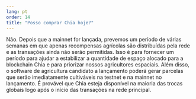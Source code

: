 ```yaml
---
lang: pt
order: 14
title: "Posso comprar Chia hoje?"
---
```


Não. Depois que a mainnet for lançada, prevemos um período de várias semanas em que apenas recompensas agrícolas são distribuídas pela rede e as transações ainda não serão permitidas. Isso é para fornecer um período para ajudar a estabilizar a quantidade de espaço alocado para a blockchain Chia e para priorizar nossos agricultores espaciais. Além disso, o software de agricultura candidato a lançamento poderá gerar parcelas que serão imediatamente cultiváveis na testnet e na mainnet no lançamento. É provável que Chia esteja disponível na maioria das trocas globais logo após o início das transações na rede principal.
